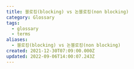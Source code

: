```yaml
---
title: 블로킹(blocking) vs 논블로킹(non blocking)
category: Glossary
tags:
  - glossary
  - terms
aliases:
  - 블로킹(blocking) vs 논블로킹(non blocking)
created: 2021-12-30T07:09:00.000Z
updated: 2022-09-06T14:00:07.243Z
---
```

